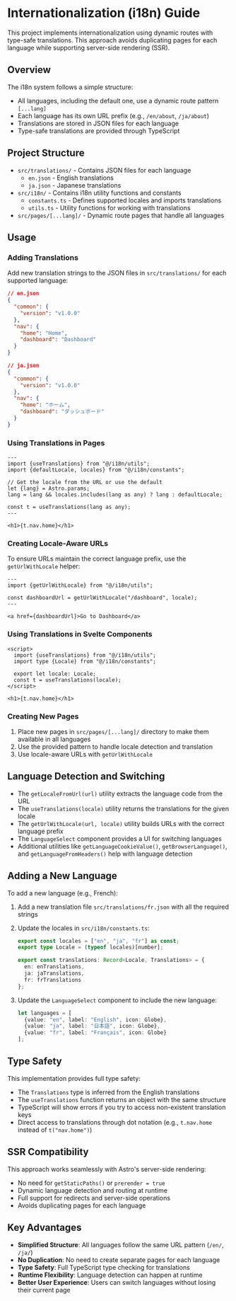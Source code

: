 # Internationalization (i18n) Guide

This project implements internationalization using dynamic routes with type-safe translations. This approach avoids duplicating pages for each language while supporting server-side rendering (SSR).

## Overview

The i18n system follows a simple structure:

- All languages, including the default one, use a dynamic route pattern `[...lang]`
- Each language has its own URL prefix (e.g., `/en/about`, `/ja/about`)
- Translations are stored in JSON files for each language
- Type-safe translations are provided through TypeScript

## Project Structure

- `src/translations/` - Contains JSON files for each language
  - `en.json` - English translations
  - `ja.json` - Japanese translations
- `src/i18n/` - Contains i18n utility functions and constants
  - `constants.ts` - Defines supported locales and imports translations
  - `utils.ts` - Utility functions for working with translations
- `src/pages/[...lang]/` - Dynamic route pages that handle all languages

## Usage

### Adding Translations

Add new translation strings to the JSON files in `src/translations/` for each supported language:

```json
// en.json
{
  "common": {
    "version": "v1.0.0"
  },
  "nav": {
    "home": "Home",
    "dashboard": "Dashboard"
  }
}

// ja.json
{
  "common": {
    "version": "v1.0.0"
  },
  "nav": {
    "home": "ホーム",
    "dashboard": "ダッシュボード"
  }
}
```

### Using Translations in Pages

```astro
---
import {useTranslations} from "@/i18n/utils";
import {defaultLocale, locales} from "@/i18n/constants";

// Get the locale from the URL or use the default
let {lang} = Astro.params;
lang = lang && locales.includes(lang as any) ? lang : defaultLocale;

const t = useTranslations(lang as any);
---

<h1>{t.nav.home}</h1>
```

### Creating Locale-Aware URLs

To ensure URLs maintain the correct language prefix, use the `getUrlWithLocale` helper:

```astro
---
import {getUrlWithLocale} from "@/i18n/utils";

const dashboardUrl = getUrlWithLocale("/dashboard", locale);
---

<a href={dashboardUrl}>Go to Dashboard</a>
```

### Using Translations in Svelte Components

```svelte
<script>
  import {useTranslations} from "@/i18n/utils";
  import type {Locale} from "@/i18n/constants";

  export let locale: Locale;
  const t = useTranslations(locale);
</script>

<h1>{t.nav.home}</h1>
```

### Creating New Pages

1. Place new pages in `src/pages/[...lang]/` directory to make them available in all languages
2. Use the provided pattern to handle locale detection and translation
3. Use locale-aware URLs with `getUrlWithLocale`

## Language Detection and Switching

- The `getLocaleFromUrl(url)` utility extracts the language code from the URL
- The `useTranslations(locale)` utility returns the translations for the given locale
- The `getUrlWithLocale(url, locale)` utility builds URLs with the correct language prefix
- The `LanguageSelect` component provides a UI for switching languages
- Additional utilities like `getLanguageCookieValue()`, `getBrowserLanguage()`, and `getLanguageFromHeaders()` help with language detection

## Adding a New Language

To add a new language (e.g., French):

1. Add a new translation file `src/translations/fr.json` with all the required strings

2. Update the locales in `src/i18n/constants.ts`:
   ```typescript
   export const locales = ["en", "ja", "fr"] as const;
   export type Locale = (typeof locales)[number];
   
   export const translations: Record<Locale, Translations> = {
     en: enTranslations,
     ja: jaTranslations,
     fr: frTranslations
   };
   ```

3. Update the `LanguageSelect` component to include the new language:
   ```typescript
   let languages = [
     {value: "en", label: "English", icon: Globe},
     {value: "ja", label: "日本語", icon: Globe},
     {value: "fr", label: "Français", icon: Globe}
   ];
   ```

## Type Safety

This implementation provides full type safety:

- The `Translations` type is inferred from the English translations
- The `useTranslations` function returns an object with the same structure
- TypeScript will show errors if you try to access non-existent translation keys
- Direct access to translations through dot notation (e.g., `t.nav.home` instead of `t("nav.home")`)

## SSR Compatibility

This approach works seamlessly with Astro's server-side rendering:

- No need for `getStaticPaths()` or `prerender = true`
- Dynamic language detection and routing at runtime
- Full support for redirects and server-side operations
- Avoids duplicating pages for each language

## Key Advantages

- **Simplified Structure**: All languages follow the same URL pattern (`/en/`, `/ja/`)
- **No Duplication**: No need to create separate pages for each language
- **Type Safety**: Full TypeScript type checking for translations
- **Runtime Flexibility**: Language detection can happen at runtime
- **Better User Experience**: Users can switch languages without losing their current page
